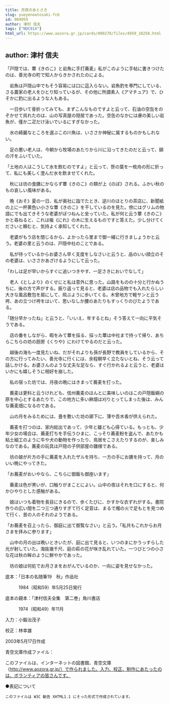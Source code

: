 ```yaml
---
title: 月夜のあとさき
slug: yueyenoatosaki-fc6
id: 004959
author: 津村 信夫
tags: ["NDC914"]
html_url: https://www.aozora.gr.jp/cards/000278/files/4959_10258.html
---
```


## author: 津村 信夫

「戸隠では、蕈《きのこ》と岩魚に手打蕎麦」私がこのように手帖に書きつけたのは、善光寺の町で知人からきかされたのによる。

　岩魚は戸隠山中でもそう容易には口に這入らない。岩魚釣を専門にしている、さる農家の老人をひとり知っているが、その他に所謂素人《アマチュア》で、ひそかに釣に出るような人もある。

　一日歩いて骨折ってみても、まずこんなものですよと云って、石油の空缶をのぞかせて呉れたのは、山の写真屋の隠居であった。空缶のなかには膚の美しい岩魚が、僅か二疋だけ泳いでいるにすぎなかった。

　水の綺麗なところを選ぶこの川魚は、いささか神秘に属するものかもしれない。

　足の悪い老人は、今朝から牧場のあたりから川に沿ってきたのだと云って、額の汗をふいていた。

「土地の人はこうして水を飲むのですよ」と云って、笹の葉を一枚舟の形に折って、私にも美しく澄んだ水を飲ませてくれた。

　秋には坊の食膳にかならず蕈《きのこ》の類が上《のぼ》される。ふかい秋のもの哀しい風味がある。

　晩《おそ》夏の一日、私が奥社に詣でたとき、逆川のほとりの茶店に、新聞紙の上に一杯黄色い小さな蕈《きのこ》を干しているのを見た。傍にはグリムの物語にでも出てきそうな老婆がぼつねんと坐っていた。私が何と云う蕈《きのこ》かと尋ねると、これは楡《にれ》の木に生えるものですと答えた。少し分けてくださいと頼むと、気持よく承知してくれた。

　老婆がもう店を閉じるから、よかったら里まで御一緒に行きましょうかと云う。老婆の里と云うのは、戸隠中社のことである。

　私が待っているからお婆さん早く支度をしなさいと云うと、品のいい顔立のその老婆は、いささかあざけるようにして云った。

「わしは足が早いからすぐに追いつきやす、一足さきにおいでなして」

　老人《としより》のくせにと私は意外に思った。山路をものの十分と行かぬうちに、後の方で声がする。振り返って見ると、老婆は店の品物でも入れたらしい大きな風呂敷包を肩にして、飛ぶように歩いてくる。木曾地方で軽サンと云う袴、あの立つけ袴をはいて、思いなしか腰のあたりもすっくりのびたようである。

「随分早かったね」と云うと、「いいえ、年するとね」そう答えて一向に平気そうである。

　店の番をしながら、暇をみて蕈を採る、採った蕈は中社まで持って帰り、あちらこちらの坊の厨房《くりや》にわけてやるのだと云った。

　越後の海も一度見たいね、だがそれよりも孫が長野で教員をしているから、その方に行ってみたい、善光寺に行くには、余程朝早く立たないとね、そう云って話しかける。お婆さんのような丈夫な足なら、すぐ行かれるよと云うと、老婆はいかにも嬉しそうに相好を崩した。

　私の宿った坊では、月夜の晩にはきまって蕎麦を打った。

　蕎麦は更科と云うけれども、信州蕎麦のほんとに美味しいのはこの戸隠飯綱の原を中心とするあたりで、この地方に多い麻畑は刈りとってしまった後は、みんな蕎麦畑になるのである。

　山の月をみるためには、畳を敷いた坊の廊下に、薄や吾木香が供えられた。

　蕎麦を打つのは、家内総出であって、少年と雖ども心得ている。もっとも、少年少女の場合は、蕎麦打ちを手伝うひまに、こっそり蕎麦粉を盗んで、あたかも粘土細工のように牛や犬の動物を作ったり、鳥居をこさえたりするのが、楽しみなのである。蕎麦の玩具は戸隠の子供部屋の雛様である。

　坊の娘が片方の手に蕎麦を入れたザルを持ち、一方の手にお膳を持って、月のいい晩にやってきた。

「お蕎麦がおいやなら、こちらに御飯も御座います」

　蕎麦は色が黒いが、口触りがまことによい。山中の夜はそれを口にすると、何かひやりとした感触がある。

　娘はいつも着物を長目にきるので、歩くたびに、かすかな衣ずれがする。書院作りの広い間を二つ三つ通りすぎて行く足音は、まるで燭の火で足もとを見つめて行く、昔の人のそれのようである。

「お蕎麦を召上ったら、御庭に出て御覧なさい」と云う。「私共もこれからお月さまを拝みに参ります」

　山中の月の出は晩いときいたが、庭に出て見ると、いつのまにかうっすらした光が射していた。海抜幾千尺、庭の萩の花が咲き乱れていた。一つびとつの小さな花は秋の眸のように鮮やかであった。

　坊の娘は何処でお月さまをおがんでいるのか、一向に姿を見せなかった。













底本：「日本の名随筆19　秋」作品社


　　　1984（昭和59）年5月25日発行

底本の親本：「津村信夫全集　第二巻」角川書店

　　　1974（昭和49）年11月

入力：小鍛治茂子

校正：林幸雄

2003年5月17日作成

青空文庫作成ファイル：

このファイルは、インターネットの図書館、青空文庫（http://www.aozora.gr.jp/）で作られました。入力、校正、制作にあたったのは、ボランティアの皆さんです。











●表記について


	このファイルは W3C 勧告 XHTML1.1 にそった形式で作成されています。